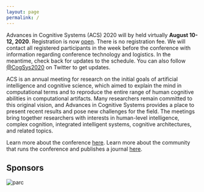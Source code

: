 ```yaml
---
layout: page
permalink: /
---
```


Advances in Cognitive Systems (ACS) 2020 will by held virtually **August 10-12, 2020**. Registration is now [open](https://docs.google.com/forms/d/e/1FAIpQLScSjkOpmMFlC4ky0EJuMif9MkNUTDM8i5paJ4Q3SmAl6Rh9hQ/viewform?vc=0&c=0&w=1). There is no registration fee. We will contact all registered participants in the week before the conference with information regarding conference technology and logistics. In the meantime, check back for updates to the schedule. You can also follow [@CogSys2020](https://twitter.com/CogSys2020) on Twitter to get updates.

ACS is an annual meeting for research on the initial goals of artificial intelligence and cognitive science, which aimed to explain the mind in computational terms and to reproduce the entire range of human cognitive abilities in computational artifacts. Many researchers remain committed to this original vision, and Advances in Cognitive Systems provides a place to present recent results and pose new challenges for the field. The meetings bring together researchers with interests in human-level intelligence, complex cognition, integrated intelligent systems, cognitive architectures, and related topics. 

Learn more about the conference [here](http://www.cogsys.org/conference/2020/). Learn more about the community that runs the conference and publishes a journal [here](http://cogsys.org/).


Sponsors
----

<img src= "{{ site.baseurl }}/images/parclogo.png"  alt="parc" style="max-width:150px;">
